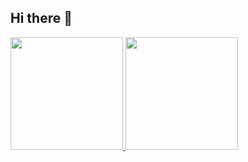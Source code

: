 ## Hi there 👋

<!--
**gustavonascimento/gustavonascimento** is a ✨ _special_ ✨ repository because its `README.md` (this file) appears on your GitHub profile.

Here are some ideas to get you started:

- 🔭 I’m currently working on ...
- 🌱 I’m currently learning ...
- 👯 I’m looking to collaborate on ...
- 🤔 I’m looking for help with ...
- 💬 Ask me about ...
- 📫 How to reach me: ...
- 😄 Pronouns: ...
- ⚡ Fun fact: ...
-->

<div>
<a href="https://github.com/gustavomna">
<img loading="lazy" height="180em" src="github-readme-stats-five-lovat-80.vercel.app/api/top-langs/?username=gustavomna&layout=compact&langs_count=7&theme=dracula"/>
<img loading="lazy" height="180em" src="github-readme-stats-five-lovat-80.vercel.app/api?username=gustavomna&show_icons=true&theme=dracula&include_all_commits=true&count_private=true"/>
</div>
